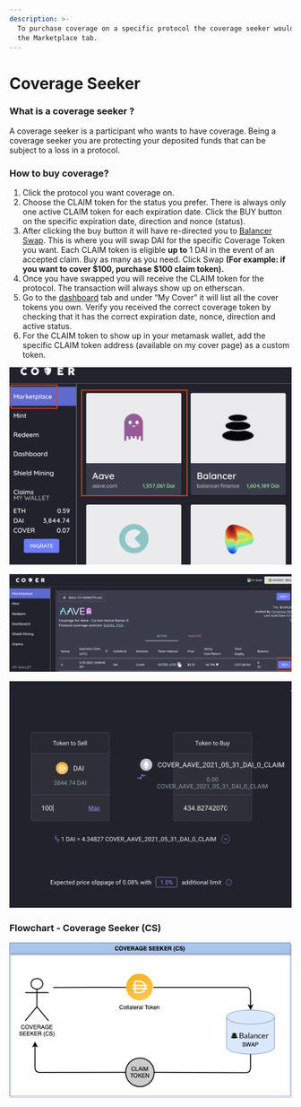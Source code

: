 ```yaml
---
description: >-
  To purchase coverage on a specific protocol the coverage seeker would go to
  the Marketplace tab.
---
```


# Coverage Seeker

### What is a coverage seeker ?

A coverage seeker is a participant who wants to have coverage. Being a coverage seeker you are protecting your deposited funds that can be subject to a loss in a protocol. 

### How to buy coverage?

1. Click the protocol you want coverage on.
2. Choose the CLAIM token for the status you prefer. There is always only one active CLAIM token for each expiration date. Click the BUY button on the specific expiration date, direction and nonce \(status\).
3. After clicking the buy button it will have re-directed you to [Balancer Swap](https://balancer.exchange/#/swap). This is where you will swap DAI for the specific Coverage Token you want. Each CLAIM token is eligible **up to** 1 DAI in the event of an accepted claim. Buy as many as you need. Click Swap **\(For example: if you want to cover $100, purchase $100 claim token\).**
4. Once you have swapped you will receive the CLAIM token for the protocol. The transaction will always show up on etherscan.
5. Go to the [dashboard](https://app.coverprotocol.com/app/dashboard) tab and under “My Cover” it will list all the cover tokens you own. Verify you received the correct coverage token by checking that it has the correct expiration date, nonce, direction and active status.
6. For the CLAIM token to show up in your metamask wallet, add the specific CLAIM token address \(available on my cover page\) as a custom token.

![](../.gitbook/assets/screen-shot-2020-12-02-at-10.55.50-pm.png)

![](../.gitbook/assets/screen-shot-2020-12-02-at-10.56.20-pm.png)

![](../.gitbook/assets/screen-shot-2020-12-02-at-10.58.25-pm.png)

###                                         Flowchart - Coverage Seeker \(CS\)

![](../.gitbook/assets/0%20%281%29.png)



